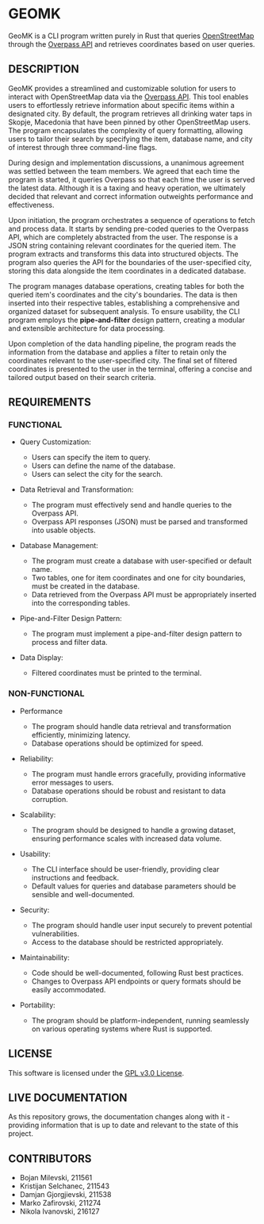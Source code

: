 # GEOMK

GeoMK is a CLI program written purely in Rust that queries [OpenStreetMap](https://www.openstreetmap.org)
through the [Overpass API](https://overpass-turbo.eu) and retrieves coordinates based on user queries.

## DESCRIPTION

GeoMK provides a streamlined and customizable solution for users to interact with OpenStreetMap
data via the [Overpass API](https://overpass-turbo.eu/). This tool enables users to effortlessly
retrieve information about specific items within a designated city. By default, the program
retrieves all drinking water taps in Skopje, Macedonia that have been pinned by other
OpenStreetMap users. The program encapsulates the complexity of query formatting, allowing users
to tailor their search by specifying the item, database name, and city of interest through three
command-line flags.

During design and implementation discussions, a unanimous agreement was settled between the team
members. We agreed that each time the program is started, it queries Overpass so that each time the
user is served the latest data. Although it is a taxing and heavy operation, we ultimately decided
that relevant and correct information outweights performance and effectiveness.

Upon initiation, the program orchestrates a sequence of operations to fetch and process data. It
starts by sending pre-coded queries to the Overpass API, which are completely abstracted from the
user. The response is a JSON string containing relevant coordinates for the queried item. The
program extracts and transforms this data into structured objects. The program also queries the API
for the boundaries of the user-specified city, storing this data alongside the item coordinates in
a dedicated database.

The program manages database operations, creating tables for both the queried item's
coordinates and the city's boundaries. The data is then inserted into their respective
tables, establishing a comprehensive and organized dataset for subsequent analysis. To ensure
usability, the CLI program employs the **pipe-and-filter** design pattern, creating a modular and
extensible architecture for data processing.

Upon completion of the data handling pipeline, the program reads the information from the database
and applies a filter to retain only the coordinates relevant to the user-specified city. The final
set of filtered coordinates is presented to the user in the terminal, offering a concise and
tailored output based on their search criteria.

## REQUIREMENTS

### FUNCTIONAL

- Query Customization:
    - Users can specify the item to query.
    - Users can define the name of the database.
    - Users can select the city for the search.

- Data Retrieval and Transformation:
    - The program must effectively send and handle queries to the Overpass API.
    - Overpass API responses (JSON) must be parsed and transformed into usable objects.

- Database Management:
    - The program must create a database with user-specified or default name.
    - Two tables, one for item coordinates and one for city boundaries, must be created in the
    database.
    - Data retrieved from the Overpass API must be appropriately inserted into the corresponding
    tables.

- Pipe-and-Filter Design Pattern:
    - The program must implement a pipe-and-filter design pattern to process and filter data.

- Data Display:
    - Filtered coordinates must be printed to the terminal.

### NON-FUNCTIONAL

- Performance
    - The program should handle data retrieval and transformation efficiently, minimizing latency.
    - Database operations should be optimized for speed.

- Reliability:
    - The program must handle errors gracefully, providing informative error messages to users.
    - Database operations should be robust and resistant to data corruption.

- Scalability:
    - The program should be designed to handle a growing dataset, ensuring performance scales with
    increased data volume.

- Usability:
    - The CLI interface should be user-friendly, providing clear instructions and feedback.
    - Default values for queries and database parameters should be sensible and well-documented.

- Security:
    - The program should handle user input securely to prevent potential vulnerabilities.
    - Access to the database should be restricted appropriately.

- Maintainability:
    - Code should be well-documented, following Rust best practices.
    - Changes to Overpass API endpoints or query formats should be easily accommodated.

- Portability:
    - The program should be platform-independent, running seamlessly on various operating systems
    where Rust is supported.

## LICENSE

This software is licensed under the [GPL v3.0 License](https://www.gnu.org/licenses/gpl-3.0.en.html).

## LIVE DOCUMENTATION

As this repository grows, the documentation changes along with it - providing information that is
up to date and relevant to the state of this project.

## CONTRIBUTORS
- Bojan Milevski, 211561
- Kristijan Selchanec, 211543
- Damjan Gjorgjievski, 211538
- Marko Zafirovski, 211274
- Nikola Ivanovski, 216127
